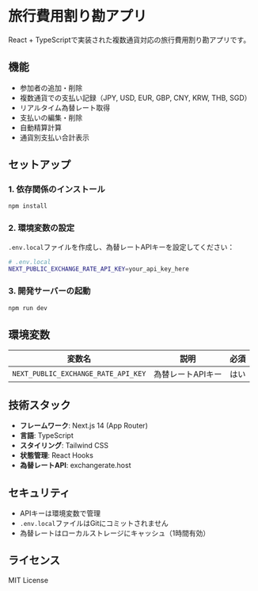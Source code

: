 # 旅行費用割り勘アプリ

React + TypeScriptで実装された複数通貨対応の旅行費用割り勘アプリです。

## 機能

- 参加者の追加・削除
- 複数通貨での支払い記録（JPY, USD, EUR, GBP, CNY, KRW, THB, SGD）
- リアルタイム為替レート取得
- 支払いの編集・削除
- 自動精算計算
- 通貨別支払い合計表示

## セットアップ

### 1. 依存関係のインストール

```bash
npm install
```

### 2. 環境変数の設定

`.env.local`ファイルを作成し、為替レートAPIキーを設定してください：

```bash
# .env.local
NEXT_PUBLIC_EXCHANGE_RATE_API_KEY=your_api_key_here
```

### 3. 開発サーバーの起動

```bash
npm run dev
```

## 環境変数

| 変数名 | 説明 | 必須 |
|--------|------|------|
| `NEXT_PUBLIC_EXCHANGE_RATE_API_KEY` | 為替レートAPIキー | はい |

## 技術スタック

- **フレームワーク**: Next.js 14 (App Router)
- **言語**: TypeScript
- **スタイリング**: Tailwind CSS
- **状態管理**: React Hooks
- **為替レートAPI**: exchangerate.host

## セキュリティ

- APIキーは環境変数で管理
- `.env.local`ファイルはGitにコミットされません
- 為替レートはローカルストレージにキャッシュ（1時間有効）

## ライセンス

MIT License
